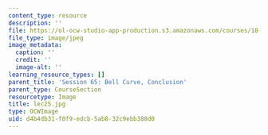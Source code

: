 ```yaml
---
content_type: resource
description: ''
file: https://ol-ocw-studio-app-production.s3.amazonaws.com/courses/18-01sc-single-variable-calculus-fall-2010/d4b4db31f0f9edcb5ab832c9ebb388d0_lec25.jpg
file_type: image/jpeg
image_metadata:
  caption: ''
  credit: ''
  image-alt: ''
learning_resource_types: []
parent_title: 'Session 65: Bell Curve, Conclusion'
parent_type: CourseSection
resourcetype: Image
title: lec25.jpg
type: OCWImage
uid: d4b4db31-f0f9-edcb-5ab8-32c9ebb388d0
---
```

